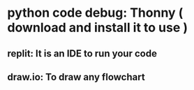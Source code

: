 # python code debug: Thonny ( download and install it to use )

## replit: It is an IDE to run your code

## draw.io: To draw any flowchart
